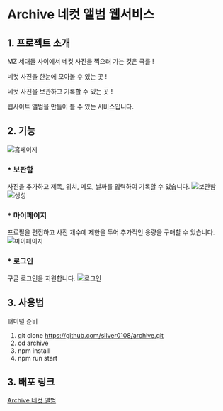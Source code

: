 # Archive 네컷 앨범 웹서비스

## 1. 프로젝트 소개
MZ 세대들 사이에서 네컷 사진을 찍으러 가는 것은 국룰 !


네컷 사진을 한눈에 모아볼 수 있는 곳 !


네컷 사진을 보관하고 기록할 수 있는 곳 !


웹사이트 앨범을 만들어 볼 수 있는 서비스입니다.

## 2. 기능
![홈페이지](https://github.com/silver0108/archive/assets/78434676/025f98cb-a259-42f2-8d94-2197d3997eee)

### * 보관함
사진을 추가하고 제목, 위치, 메모, 날짜를 입력하여 기록할 수 있습니다.
![보관함](https://github.com/silver0108/archive/assets/78434676/8628e7cd-c044-44c0-86ae-aff2a2ff4060)
![생성](https://github.com/silver0108/archive/assets/78434676/a306284c-3426-4278-b0b8-eaa5ee678bcf)

### * 마이페이지
프로필을 편집하고 사진 개수에 제한을 두어 추가적인 용량을 구매할 수 있습니다.
![마이페이지](https://github.com/silver0108/archive/assets/78434676/d81e8088-61c1-4774-b189-f590ba93ec97)

### * 로그인
구글 로그인을 지원합니다.
![로그인](https://github.com/silver0108/archive/assets/78434676/dc19dbd0-3763-45a3-82c1-aa0f60b1505b)

## 3. 사용법
터미널 준비


1. git clone https://github.com/silver0108/archive.git
2. cd archive
3. npm install
4. npm run start

## 3. 배포 링크
[Archive 네컷 앨범](https://archive-c9af3.web.app/)
